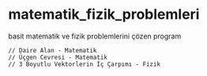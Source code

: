 # matematik_fizik_problemleri
basit matematik ve fizik problemlerini çözen program

    // Daire Alan - Matematik
    // Üçgen Cevresi - Matematik
    // 3 Boyutlu Vektorlerin İç Çarpımı - Fizik
